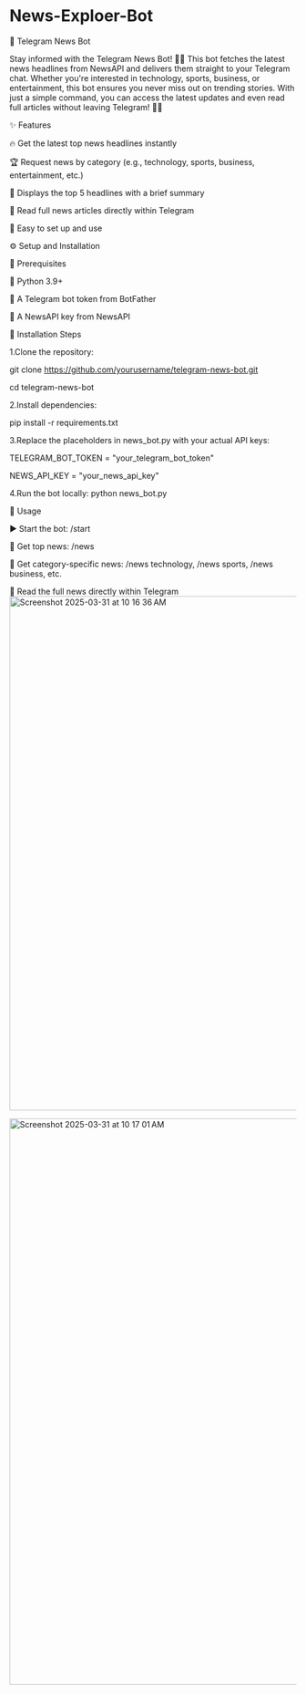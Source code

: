 # News-Exploer-Bot
📰 Telegram News Bot

Stay informed with the Telegram News Bot! 📰🤖 This bot fetches the latest news headlines from NewsAPI and delivers them straight to your Telegram chat. Whether you're interested in technology, sports, business, or entertainment, this bot ensures you never miss out on trending stories. With just a simple command, you can access the latest updates and even read full articles without leaving Telegram! 🚀✨

✨ Features

🔥 Get the latest top news headlines instantly

🏆 Request news by category (e.g., technology, sports, business, entertainment, etc.)

📌 Displays the top 5 headlines with a brief summary

📜 Read full news articles directly within Telegram

🤖 Easy to set up and use



⚙️ Setup and Installation


📌 Prerequisites

🐍 Python 3.9+

🤖 A Telegram bot token from BotFather

📰 A NewsAPI key from NewsAPI

🚀 Installation Steps

1.Clone the repository:

 git clone https://github.com/yourusername/telegram-news-bot.git
 
 cd telegram-news-bot

2.Install dependencies:
 
 pip install -r requirements.txt

3.Replace the placeholders in news_bot.py with your actual API keys:
 
 TELEGRAM_BOT_TOKEN = "your_telegram_bot_token"
 
 NEWS_API_KEY = "your_news_api_key"

4.Run the bot locally:
 python news_bot.py

🎯 Usage

▶️ Start the bot: /start

📢 Get top news: /news

🎯 Get category-specific news: /news technology, /news sports, /news business, etc.

📜 Read the full news directly within Telegram
<img width="902" alt="Screenshot 2025-03-31 at 10 16 36 AM" src="https://github.com/user-attachments/assets/aa654b9f-220b-438a-a428-e154e4650056" />

<img width="993" alt="Screenshot 2025-03-31 at 10 17 01 AM" src="https://github.com/user-attachments/assets/4a9a99e0-61d1-4ecc-a2f2-b242ef15dd2f" />


